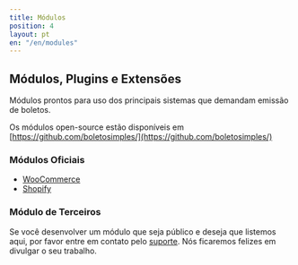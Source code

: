 ```yaml
---
title: Módulos
position: 4
layout: pt
en: "/en/modules"
---
```


## Módulos, Plugins e Extensões

Módulos prontos para uso dos principais sistemas que demandam emissão de boletos.

Os módulos open-source estão disponíveis em [https://github.com/boletosimples/](https://github.com/boletosimples/)

### Módulos Oficiais

*   [WooCommerce](/modules/woocommerce)
*   [Shopify](/modules/shopify)

### Módulo de Terceiros

Se você desenvolver um módulo que seja público e deseja que listemos aqui, por favor entre em contato pelo [suporte](http://suporte.boletosimples.com.br). Nós ficaremos felizes em divulgar o seu trabalho.
